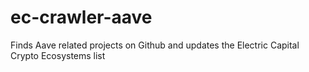 # ec-crawler-aave
 Finds Aave related projects on Github and updates the Electric Capital Crypto Ecosystems list 
